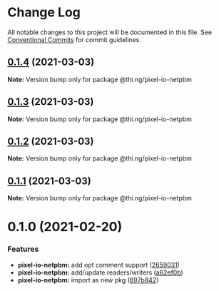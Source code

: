 # Change Log

All notable changes to this project will be documented in this file.
See [Conventional Commits](https://conventionalcommits.org) for commit guidelines.

## [0.1.4](https://github.com/thi-ng/umbrella/compare/@thi.ng/pixel-io-netpbm@0.1.3...@thi.ng/pixel-io-netpbm@0.1.4) (2021-03-03)

**Note:** Version bump only for package @thi.ng/pixel-io-netpbm





## [0.1.3](https://github.com/thi-ng/umbrella/compare/@thi.ng/pixel-io-netpbm@0.1.2...@thi.ng/pixel-io-netpbm@0.1.3) (2021-03-03)

**Note:** Version bump only for package @thi.ng/pixel-io-netpbm





## [0.1.2](https://github.com/thi-ng/umbrella/compare/@thi.ng/pixel-io-netpbm@0.1.1...@thi.ng/pixel-io-netpbm@0.1.2) (2021-03-03)

**Note:** Version bump only for package @thi.ng/pixel-io-netpbm





## [0.1.1](https://github.com/thi-ng/umbrella/compare/@thi.ng/pixel-io-netpbm@0.1.0...@thi.ng/pixel-io-netpbm@0.1.1) (2021-03-03)

**Note:** Version bump only for package @thi.ng/pixel-io-netpbm





# 0.1.0 (2021-02-20)


### Features

* **pixel-io-netpbm:** add opt comment support ([2659031](https://github.com/thi-ng/umbrella/commit/265903115d4ca0ac71f1811b22afa016b685832e))
* **pixel-io-netpbm:** add/update readers/writers ([a62ef0b](https://github.com/thi-ng/umbrella/commit/a62ef0b88218f87e17bd16b0cec3dd561d73669f))
* **pixel-io-netpbm:** import as new pkg ([697b842](https://github.com/thi-ng/umbrella/commit/697b842bf5d3754bee88954cc84367d65734019d))
